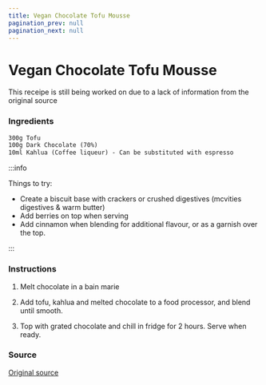 ```yaml
---
title: Vegan Chocolate Tofu Mousse
pagination_prev: null
pagination_next: null
---
```



# Vegan Chocolate Tofu Mousse

This receipe is still being worked on due to a lack of information from the original source

### Ingredients

```markdown
300g Tofu
100g Dark Chocolate (70%)
10ml Kahlua (Coffee liqueur) - Can be substituted with espresso
```

:::info 

Things to try:

- Create a biscuit base with crackers or crushed digestives (mcvities digestives & warm butter)
- Add berries on top when serving
- Add cinnamon when blending for additional flavour, or as a garnish over the top.

:::

### Instructions

1. Melt chocolate in a bain marie

2. Add tofu, kahlua and melted chocolate to a food processor, and blend until smooth.

3. Top with grated chocolate and chill in fridge for 2 hours. Serve when ready.

### Source

[Original source](google.com)

